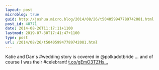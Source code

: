 ```yaml
---
layout: post
microblog: true
guid: http://joshua.micro.blog/2014/08/26/t504059947789742081.html
post_id: 40771
date: 2014-08-26T11:17:11+1100
lastmod: 2019-07-30T17:41:47+1100
type: post
url: /2014/08/26/t504059947789742081.html
---
```

Katie and Dan's #wedding story is covered in @polkadotbride ... and of course I was their #celebrant! [t.co/gEmO3TZHs...](http://t.co/gEmO3TZHsK)
